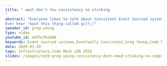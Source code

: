```yaml
---
title: " want don't You consistency no stinking
"
abstract: "Everyone likes to talk about Consistent Event Sourced systems. This talk, however, is going to focus on their cousins which are Eventually Consistent. Why might we want to drop consistency in an Event Sourced system? What benefits might we get? How might that get implemented?
Ever hear 'bout this thing called git?;)"
speaker_id: greg-young
type: video
youtube_id: m1FhLPmiK9A
keywords: Event sourced systems,Eventually Consistent,Greg Young,Code Mesh LDN,Infrastructure
date: 2020-01-20
tags: Infrastructure,Code Mesh LDN 2019
slides: /images/cm19-greg-young-consistency-dont-need-stinking-no-compressed.pdf
---
```


